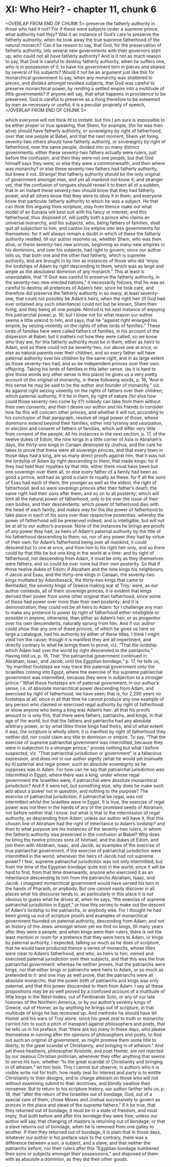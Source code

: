 # XI: Who Heir? - chapter 11, chunk 6

<OVERLAP FROM END OF CHUNK 5>
preserve the fatherly authority in those who had it not? For if these were subjects under a supreme prince, what authority had they? Was it an instance of God’s care to preserve the fatherly authority, when he took away the true supreme fatherhood of the natural monarch? Can it be reason to say, that God, for the preservation of fatherly authority, lets several new governments with their governors start up, who could not all have fatherly authority? And is it not as much reason to say, that God is careful to destroy fatherly authority, when he suffers one, who is in possession of it, to have his government torn in pieces and shared by several of his subjects? Would it not be an argument just like this for monarchical government to say, when any monarchy was shattered to pieces, and divided amongst revolted subjects, that God was careful to preserve monarchical power, by rending a settled empire into a multitude of little governments? If anyone will say, that what happens in providence to be preserved, God is careful to preserve as a thing therefore to be esteemed by men as necessary or useful; it is a peculiar propriety of speech,
</OVERLAP FROM END OF CHUNK 5>

which everyone will not think fit to imitate: but this I am sure is impossible to be either proper or true speaking, that Shem, for example, (for he was then alive) should have fatherly authority, or sovereignty by right of fatherhood, over that one people at Babel, and that the next moment, Shem yet living, seventy-two others should have fatherly authority, or sovereignty by right of fatherhood, over the same people, divided into so many distinct governments: either these seventy-two fathers actually were rulers, just before the confusion, and then they were not one people, but that God himself says they were; or else they were a commonwealth, and then where was monarchy? or else these seventy-two fathers had fatherly authority, but knew it not. Strange! that fatherly authority should be the only original of government amongst men, and yet all mankind not know it; and stranger yet, that the confusion of tongues should reveal it to them all of a sudden, that in an instant these seventy-two should know that they had fatherly power, and all others know that they were to obey it in them, and everyone know that particular fatherly authority to which he was a subject. He that can think this arguing from scripture, may from thence make out what model of an Eutopia will best suit with his fancy or interest; and this fatherhood, thus disposed of, will justify both a prince who claims an universal monarchy, and his subjects, who, being fathers of families, shall quit all subjection to him, and canton his empire into less governments for themselves: for it will always remain a doubt in which of these the fatherly authority resided, till our author resolves us, whether Shem, who was then alive, or these seventy-two new princes, beginning so many new empires in his dominions, and over his subjects, had right to govern; since our author tells us, that both one and the other had fatherly, which is supreme authority, and are brought in by him as instances of those who did “enjoy the lordships of Adam by right descending to them, which was as large and ample as the absolutest dominion of any monarch.” This at least is unavoidable, that “if God was careful to preserve the fatherly authority, in the seventy-two new erected nations,” it necessarily follows, that he was as careful to destroy all pretences of Adam’s heir; since he took care, and therefore did preserve the fatherly authority in so many, at least seventy-one, that could not possibly be Adam’s heirs, when the right heir (if God had ever ordained any such inheritance) could not but be known, Shem then living, and they being all one people. Nimrod is his next instance of enjoying this patriarchal power, p. 16; but I know not for what reason our author seems a little unkind to him, and says, that he “against right enlarged his empire, by seizing violently on the rights of other lords of families.” These lords of families here were called fathers of families, in his account of the dispersion at Babel; but it matters not how they were called, so we know who they are; for this fatherly authority must be in them, either as heirs to Adam, and so there could not be seventy-two, nor above one at once; or else as natural parents over their children, and so every father will have paternal authority over his children by the same right, and in as large extent as those seventy-two had, and so be independent princes over their own offspring. Taking his lords of families in this latter sense, (as it is hard to give those words any other sense in this place) he gives us a very pretty account of the original of monarchy, in these following words, p. 16, “And in this sense he may be said to be the author and founder of monarchy,” viz. As against right seizing violently on the rights of fathers over their children; which paternal authority, if it be in them, by right of nature (for else how could those seventy-two come by it?) nobody can take from them without their own consents; and then I desire our author and his friends to consider how far this will concern other princes, and whether it will not, according to his conclusion of that paragraph, resolve all regal power of those, whose dominions extend beyond their families, either into tyranny and usurpation, or election and consent of fathers of families, which will differ very little from consent of the people. All his instances in the next section, p. 17, of the twelve dukes of Edom, the nine kings in a little corner of Asia in Abraham’s days, the thirty-one kings in Canaan destroyed by Joshua, and the care he takes to prove that these were all sovereign princes, and that every town in those days had a king, are so many direct proofs against him, that it was not the lordship of Adam by right descending to them, that made kings: for if they had held their royalties by that title, either there must have been but one sovereign over them all, or else every father of a family had been as good a prince, and had as good a claim to royalty as these: for if all the sons of Esau had each of them, the younger as well as the eldest, the right of fatherhood, and so were sovereign princes after their father’s death; the same right had their sons after them, and so on to all posterity; which will limit all the natural power of fatherhood, only to be over the issue of their own bodies, and their descendents: which power of fatherhood dies with the head of each family, and makes way for the like power of fatherhood to take place in each of his sons over their respective posterities: whereby the power of fatherhood will be preserved indeed, and is intelligible, but will not be at all to our author’s purpose. None of the instances he brings are proofs of any power they had, as heirs of Adam’s paternal authority by the title of his fatherhood descending to them; no, nor of any power they had by virtue of their own: for Adam’s fatherhood being over all mankind, it could descend but to one at once, and from him to his right heir only, and so there could by that title be but one king in the world at a time: and by right of fatherhood, not descending from Adam, it must be only as they themselves were fathers, and so could be over none but their own posterity. So that if those twelve dukes of Edom; if Abraham and the nine kings his neighbours; if Jacob and Esau, and the thirty-one kings in Canaan, the seventy-two kings mutilated by Adonibeseck, the thirty-two kings that came to Benhadad, the seventy kings of Greece making war at Troy: were, as our author contends, all of them sovereign princes; it is evident that kings derived their power from some other original than fatherhood, since some of these had power over more than their own posterity; and it is demonstration, they could not be all heirs to Adam: for I challenge any man to make any pretence to power by right of fatherhood either intelligible or possible in anyone, otherwise, than either as Adam’s heir, or as progenitor over his own descendents, naturally sprung from him. And if our author could show that any one of these princes, of which he gives us here so large a catalogue, had his authority by either of these titles, I think I might yield him the cause; though it is manifest they are all impertinent, and directly contrary to what he brings them to prove, viz. “That the lordship which Adam had over the world by right descended to the patriarchs.” Having told us, p. 16, That “the patriarchal government continued in Abraham, Isaac, and Jacob, until the Egyptian bondage,” p. 17, he tells us, “by manifest footsteps we may trace this paternal government unto the Israelites coming into Egypt, where the exercise of the supreme patriarchal government was intermitted, because they were in subjection to a stronger prince.” What these footsteps are of paternal government, in our author’s sense, i.e. of absolute monarchical power descending from Adam, and exercised by right of fatherhood, we have seen; that is, for 2,290 years no footsteps at all; since in all that time he cannot produce any one example of any person who claimed or exercised regal authority by right of fatherhood: or show anyone who being a king was Adam’s heir: all that his proofs amount to is only this, that there were fathers, patriarchs, and kings, in that age of the world; but that the fathers and patriarchs had any absolute arbitrary power, or by what titles those kings had theirs, and of what extent it was, the scripture is wholly silent; it is manifest by right of fatherhood they neither did, nor could claim any title to dominion or empire. To say, “That the exercise of supreme patriarchal government was intermitted, because they were in subjection to a stronger prince,” proves nothing but what I before suspected, viz. “That patriarchal jurisdiction or government” is a fallacious expression, and does not in our author signify (what he would yet insinuate by it) paternal and regal power, such an absolute sovereignty as he supposes was in Adam. For how can he say that patriarchal jurisdiction was intermitted in Egypt, where there was a king, under whose regal government the Israelites were, if patriarchal were absolute monarchical jurisdiction? And if it were not, but something else, why does he make such ado about a power not in question, and nothing to the purpose? The exercise of patriarchal jurisdiction, if patriarchal be regal, was not intermitted whilst the Israelites were in Egypt. It is true, the exercise of regal power was not then in the hands of any of the promised seeds of Abraham, nor before neither that I know: but what is that to the intermission of regal authority, as descending from Adam; unless our author will have it, that this chosen line of Abraham had the right of inheritance to Adam’s lordship? and then to what purpose are his instances of the seventy-two rulers, in whom the fatherly authority was preserved in the confusion at Babel? Why does he bring the twelve princes sons of Ishmael, and the dukes of Edom, and join them with Abraham, Isaac, and Jacob, as examples of the exercise of true patriarchal government, if the exercise of patriarchal jurisdiction were intermitted in the world, whenever the heirs of Jacob had not supreme power? I fear, supreme patriarchal jurisdiction was not only intermitted, but from the time of the Egyptian bondage quite lost in the world; since it will be hard to find, from that time downwards, anyone who exercised it as an inheritance descending to him from the patriarchs Abraham, Isaac, and Jacob. I imagined monarchical government would have served his turn in the hands of Pharaoh, or anybody. But one cannot easily discover in all places what his discourse tends to, as particularly in this place it is not obvious to guess what he drives at, when he says, “the exercise of supreme patriarchal jurisdiction in Egypt,” or how this serves to make out the descent of Adam’s lordship to the patriarchs, or anybody else. For I thought he had been giving us out of scripture proofs and examples of monarchical government founded on paternal authority, descending from Adam; and not an history of the Jews: amongst whom yet we find no kings, till many years after they were a people; and when kings were their rulers, there is not the least mention or room for a pretence that they were heirs to Adam, or kings by paternal authority, I expected, talking so much as he does of scripture, that he would have produced thence a series of monarchs, whose titles were clear to Adam’s fatherhood, and who, as heirs to him, owned and exercised paternal jurisdiction over their subjects, and that this was the true patriarchal government: whereas he neither proves, that the patriarchs were kings; nor that either kings or patriarchs were heirs to Adam, or so much as pretended to it: and one may as well prove, that the patriarchs were all absolute monarchs; that the power both of patriarchs and kings was only paternal; and that this power descended to them from Adam: I say all these propositions may be as well proved by a confused account of a multitude of little kings in the West-Indies, out of Ferdinando Soto, or any of our late histories of the Northern America, or by our author’s seventy kings of Greece, out of Homer, as by anything he brings out of scripture, in that multitude of kings he has reckoned up. And methinks he should have let Homer and his wars of Troy alone, since his great zeal to truth or monarchy carried him to such a pitch of transport against philosophers and poets, that he tells us in his preface, that “there are too many in these days, who please themselves in running after the opinions of philosophers and poets, to find out such an original of government, as might promise them some title to liberty, to the great scandal of Christianity, and bringing in of atheism.” And yet these heathens, philosopher Aristotle, and poet Homer, are not rejected by our zealous Christian politician, whenever they offer anything that seems to serve his turn; whether “to the great scandal of Christianity and bringing in of atheism,” let him look. This I cannot but observe, in authors who it is visible write not for truth, how ready zeal for interest and party is to entitle Christianity to their designs, and to charge atheism on those who will not without examining submit to their doctrines, and blindly swallow their nonsense. But to return to his scripture history, our author farther tells us, p. 18, that “after the return of the Israelites out of bondage, God, out of a special care of them, chose Moses and Joshua successively to govern as princes in the place and stead of the supreme fathers.” If it be true, that they returned out of bondage, it must be in a state of freedom, and must imply, that both before and after this bondage they were free; unless our author will say, that changing of masters is returning out of bondage; or that a slave returns out of bondage, when he is removed from one galley to another. If then they returned out of bondage, it is plain that in those days, whatever our author in his preface says to the contrary, there was a difference between a son, a subject, and a slave; and that neither the patriarchs before, nor their rulers after this “Egyptian bondage numbered their sons or subjects amongst their possessions,” and disposed of them with as absolute a dominion, as they did their other goods.